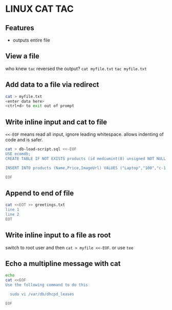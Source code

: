 # LINUX CAT TAC

## Features
- outputs entire file

## View a file
who knew `tac` reversed the output?
`cat myfile.txt`
`tac myfile.txt`

## Add data to a file via redirect
```bash
cat > myfile.txt
<enter data here>
<ctrl+d> to exit out of prompt
```

## Write inline input and cat to file
`<<-EOF` means read all input, ignore leading whitespace.
allows indenting of code and is safer.
```bash
cat > db-load-script.sql <<-EOF
USE ecomdb;
CREATE TABLE IF NOT EXISTS products (id mediumint(8) unsigned NOT NULL auto_increment,Name varchar(255) default NULL,Price varchar(255) default NULL, ImageUrl varchar(255) default NULL,PRIMARY KEY (id)) AUTO_INCREMENT=1;

INSERT INTO products (Name,Price,ImageUrl) VALUES ("Laptop","100","c-1.png"),("Drone","200","c-2.png"),("VR","300","c-3.png"),("Tablet","50","c-5.png"),("Watch","90","c-6.png"),("Phone Covers","20","c-7.png"),("Phone","80","c-8.png"),("Laptop","150","c-4.png");

EOF
```

## Append to end of file
```bash
cat <<EOT >> greetings.txt
line 1
line 2
EOT
```

## Write inline input to a file as root
switch to root user and then `cat > myfile <<-EOF`.
or use `tee`

## Echo a multipline message with cat
```bash
echo
cat <<EOF
Use the following command to do this

  sudo vi /var/db/dhcpd_leases

EOF
```